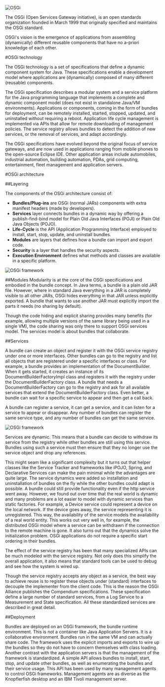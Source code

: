 ![OSGi](https://www.osgi.org/wp-content/uploads/logo.jpg)

The OSGi (Open Services Gateway initiative), is an open standards organization founded in March 1999 that originally specified and maintains the OSGi standard. 

OSGi's vision is the emergence of applications from assembling (dynamically) different reusable components that have no a-priori knowledge of each other.

#OSGi technology

The OSGi technology is a set of specifications that define a dynamic component system for Java. These specifications enable a development model where applications are (dynamically) composed of many different (reusable) components.

The OSGi specification describes a modular system and a service platform for the Java programming language that implements a complete and dynamic component model (does not exist in standalone Java/VM environments). Applications or components, coming in the form of bundles for deployment, can be remotely installed, started, stopped, updated, and uninstalled without requiring a reboot. Application life cycle management is implemented via APIs that allow for remote downloading of management policies. The service registry allows bundles to detect the addition of new services, or the removal of services, and adapt accordingly.

The OSGi specifications have evolved beyond the original focus of service gateways, and are now used in applications ranging from mobile phones to the open-source Eclipse IDE. Other application areas include automobiles, industrial automation, building automation, PDAs, grid computing, entertainment, fleet management and application servers.

#OSGi architecture

##Layering

The components of the OSGi architecture consist of:

* **Bundles/Plug-ins**  are OSGi (normal JARs) components with extra manifest headers (made by developers).
* **Services** layer connects bundles in a dynamic way by offering a publish-find-bind model for Plain Old Java Interfaces (POJI) or Plain Old Java Objects (POJO).
* **Life-Cycle** is the API (Application Programming Interface) employed to install, start, stop, update, and uninstall bundles.
* **Modules** are layers that defines how a bundle can import and export code.
* **Security** is a layer that handles the security aspects.
* **Execution Environment** defines what methods and classes are available in a specific platform.

![OSGi framework](https://raw.githubusercontent.com/ghpopovici/openEMS/master/doc/layering-osgi.png)

##Modules
Modularity is at the core of the OSGi specifications and embodied in the bundle concept. In Java terms, a bundle is a plain old JAR file. However, where in standard Java everything in a JAR is completely visible to all other JARs, OSGi hides everything in that JAR unless explicitly exported. A bundle that wants to use another JAR must explicitly import the parts it needs (no sharing by default).

Though the code hiding and explicit sharing provides many benefits (for example, allowing multiple versions of the same library being used in a single VM), the code sharing was only there to support OSGi services model. The services model is about bundles that collaborate.

##Services

A bundle can create an object and register it with the OSGi service registry under one or more interfaces. Other bundles can go to the registry and list all objects that are registered under a specific interfaces or class. For example, a bundle provides an implementation of the DocumentBuilder. When it gets started, it creates an instance of its DocumentBuilderFactoryImpl class and registers it with the registry under the DocumentBuilderFactory class. A bundle that needs a DocumentBuilderFactory can go to the registry and ask for all available services that extend the DocumentBuilderFactory class. Even better, a bundle can wait for a specific service to appear and then get a call back.

A bundle can register a service, it can get a service, and it can listen for a service to appear or disappear. Any number of bundles can register the same service type, and any number of bundles can get the same service. 

![OSGi framework](https://raw.githubusercontent.com/ghpopovici/openEMS/master/doc/OSGi_services.png)

Services are dynamic. This means that a bundle can decide to withdraw its service from the registry while other bundles are still using this service. Bundles using such a service must then ensure that they no longer use the service object and drop any references.

This might seam like a significant complexity but it turns out that helper classes like the Service Tracker and frameworks like iPOJO, Spring, and Declarative Services can make the pain minimal while the advantages are quite large. The service dynamics were added so installation and uninstallation of bundles on the fly while the other bundles could adapt is possible. A bundle could still provide functionality even if the http service went away. However, we found out over time that the real world is dynamic and many problems are a lot easier to model with dynamic services than static factories. For example, a Device service could represent a device on the local network. If the device goes away, the service representing it is unregistered. This way, the availability of the service models the availability of a real world entity. This works out very well in, for example, the distributed OSGi model where a service can be withdrawn if the connection to the remote machine is gone. It also turns out that the dynamics solve the initialization problem. OSGi applications do not require a specific start ordering in their bundles.

The effect of the service registry has been that many specialized APIs can be much modeled with the service registry. Not only does this simplify the overall application, it also means that standard tools can be used to debug and see how the system is wired up.

Though the service registry accepts any object as a service, the best way to achieve reuse is to register these objects under (standard) interfaces to decouple the implementer from the client code. This is the reason the OSGi Alliance publishes the Compendium specifications. These specification define a large number of standard services, from a Log Service to a Measurement and State specification. All these standardized services are described in great detail.

##Deployment

Bundles are deployed on an OSGi framework, the bundle runtime environment. This is not a container like Java Application Servers. It is a collaborative environment. Bundles run in the same VM and can actually share code. The framework uses the explicit imports and exports to wire up the bundles so they do not have to concern themselves with class loading. Another contrast with the application servers is that the management of the framework is standardized. A simple API allows bundles to install, start, stop, and update other bundles, as well as enumerating the bundles and their service usage. This API has been used by many management agents to control OSGi frameworks. Management agents are as diverse as the Knopflerfish desktop and an IBM Tivoli management server.

